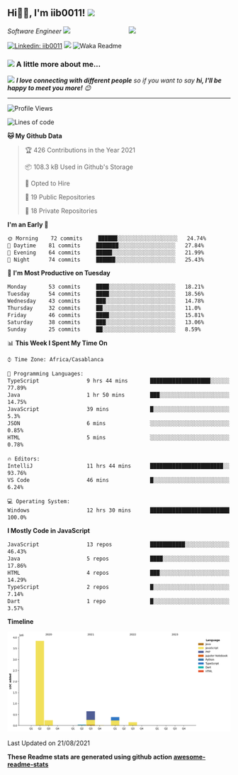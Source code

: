 <h2>Hi🙏🏻, I'm iib0011! <img src="https://media.giphy.com/media/12oufCB0MyZ1Go/giphy.gif" width="50"></h2>
<img align='right' src="https://media.giphy.com/media/XH5DBrjjjWUIBCQ13b/giphy.gif" width="230">
<p><em>Software Engineer <img src="https://media.giphy.com/media/WUlplcMpOCEmTGBtBW/giphy.gif" width="30"> 
</em></p>


[![Linkedin: iib0011](https://img.shields.io/badge/-iib0011-blue?style=flat-square&logo=Linkedin&logoColor=white&link=https://www.linkedin.com/in/iib0011/)](https://www.linkedin.com/in/iib0011/)
![](https://visitor-badge.glitch.me/badge?page_id=iib0011)
![Waka Readme](https://github.com/iib0011/iib0011/workflows/Waka%20Readme/badge.svg)


### <img src="https://media.giphy.com/media/VgCDAzcKvsR6OM0uWg/giphy.gif" width="50"> A little more about me...  


<img src="https://media.giphy.com/media/LnQjpWaON8nhr21vNW/giphy.gif" width="60"> <em><b>I love connecting with different people</b> so if you want to say <b>hi, I'll be happy to meet you more!</b> 😊</em>

---
<!--START_SECTION:waka-->
![Profile Views](http://img.shields.io/badge/Profile%20Views-92-blue)

![Lines of code](https://img.shields.io/badge/From%20Hello%20World%20I%27ve%20Written-2.4%20million%20lines%20of%20code-blue)

**🐱 My Github Data** 

> 🏆 426 Contributions in the Year 2021
 > 
> 📦 108.3 kB Used in Github's Storage 
 > 
> 💼 Opted to Hire
 > 
> 📜 19 Public Repositories 
 > 
> 🔑 18 Private Repositories  
 > 
**I'm an Early 🐤** 

```text
🌞 Morning    72 commits     ██████░░░░░░░░░░░░░░░░░░░   24.74% 
🌆 Daytime    81 commits     ███████░░░░░░░░░░░░░░░░░░   27.84% 
🌃 Evening    64 commits     █████░░░░░░░░░░░░░░░░░░░░   21.99% 
🌙 Night      74 commits     ██████░░░░░░░░░░░░░░░░░░░   25.43%

```
📅 **I'm Most Productive on Tuesday** 

```text
Monday       53 commits     ████░░░░░░░░░░░░░░░░░░░░░   18.21% 
Tuesday      54 commits     ████░░░░░░░░░░░░░░░░░░░░░   18.56% 
Wednesday    43 commits     ███░░░░░░░░░░░░░░░░░░░░░░   14.78% 
Thursday     32 commits     ██░░░░░░░░░░░░░░░░░░░░░░░   11.0% 
Friday       46 commits     ████░░░░░░░░░░░░░░░░░░░░░   15.81% 
Saturday     38 commits     ███░░░░░░░░░░░░░░░░░░░░░░   13.06% 
Sunday       25 commits     ██░░░░░░░░░░░░░░░░░░░░░░░   8.59%

```


📊 **This Week I Spent My Time On** 

```text
⌚︎ Time Zone: Africa/Casablanca

💬 Programming Languages: 
TypeScript               9 hrs 44 mins       ███████████████████░░░░░░   77.89% 
Java                     1 hr 50 mins        ███░░░░░░░░░░░░░░░░░░░░░░   14.75% 
JavaScript               39 mins             █░░░░░░░░░░░░░░░░░░░░░░░░   5.3% 
JSON                     6 mins              ░░░░░░░░░░░░░░░░░░░░░░░░░   0.85% 
HTML                     5 mins              ░░░░░░░░░░░░░░░░░░░░░░░░░   0.78%

🔥 Editors: 
IntelliJ                 11 hrs 44 mins      ███████████████████████░░   93.76% 
VS Code                  46 mins             █░░░░░░░░░░░░░░░░░░░░░░░░   6.24%

💻 Operating System: 
Windows                  12 hrs 30 mins      █████████████████████████   100.0%

```

**I Mostly Code in JavaScript** 

```text
JavaScript               13 repos            ███████████░░░░░░░░░░░░░░   46.43% 
Java                     5 repos             ████░░░░░░░░░░░░░░░░░░░░░   17.86% 
HTML                     4 repos             ███░░░░░░░░░░░░░░░░░░░░░░   14.29% 
TypeScript               2 repos             █░░░░░░░░░░░░░░░░░░░░░░░░   7.14% 
Dart                     1 repo              █░░░░░░░░░░░░░░░░░░░░░░░░   3.57%

```


**Timeline**

![Chart not found](https://raw.githubusercontent.com/iib0011/iib0011/master/charts/bar_graph.png) 


 Last Updated on 21/08/2021
<!--END_SECTION:waka-->

**These Readme stats are generated using github action [awesome-readme-stats](https://github.com/iib0011/waka-readme-stats)**

